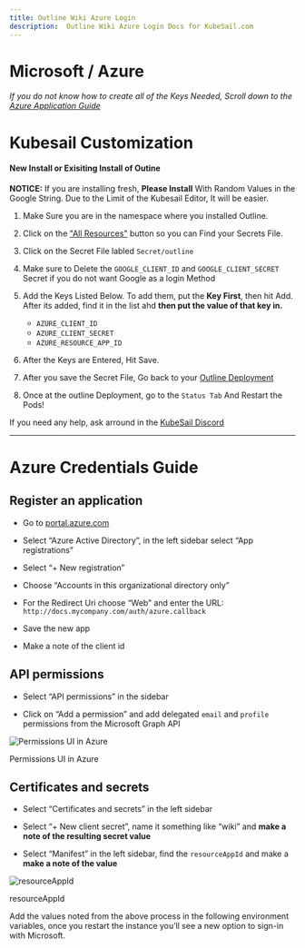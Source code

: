 ```yaml
---
title: Outline Wiki Azure Login
description:  Outline Wiki Azure Login Docs for KubeSail.com
---
```

# Microsoft / Azure
*If you do not know how to create all of the Keys Needed, Scroll down to the [Azure Application Guide](#azure-credentials-guide)*

# Kubesail Customization

#### New Install or Exisiting Install of Outine

**NOTICE:** If you are installing fresh, **Please Install** With Random Values in the Google String. Due to the Limit of the Kubesail Editor, It will be easier.

1. Make Sure you are in the namespace where you installed Outline.
2. Click on the ["All Resources"](https://kubesail.com/dashboard/all) button so you can Find your Secrets File.
3. Click on the Secret File labled `Secret/outline`
4. Make sure to Delete the `GOOGLE_CLIENT_ID` and `GOOGLE_CLIENT_SECRET` Secret if you do not want Google as a login Method
5. Add the Keys Listed Below. To add them, put the **Key First**, then hit Add. After its added, find it in the list ahd **then put the value of that key in.**
	
	- `AZURE_CLIENT_ID`
	- `AZURE_CLIENT_SECRET`
	- `AZURE_RESOURCE_APP_ID`

6. After the Keys are Entered, Hit Save.
7. After you save the Secret File, Go back to your [Outline Deployment](https://kubesail.com/dashboard/deployment/outline)
9. Once at the outline Deployment, go to the `Status Tab` And Restart the Pods!

If you need any help, ask arround in the [KubeSail Discord](https://discord.gg/aZ76CuYadx)

--- 

# Azure Credentials Guide

## Register an application

-   Go to [portal.azure.com](http://portal.azure.com/)  
    
-   Select “Azure Active Directory”, in the left sidebar select “App registrations”
    
-   Select “+ New registration”
    
-   Choose “Accounts in this organizational directory only”
    
-   For the Redirect Uri choose “Web” and enter the URL: `http://docs.mycompany.com/auth/azure.callback`
    
-   Save the new app
    
-   Make a note of the client id
    

## API permissions

-   Select “API permissions” in the sidebar
    
-   Click on “Add a permission” and add delegated `email` and `profile` permissions from the Microsoft Graph API
    

![Permissions UI in Azure](https://outline-production-attachments.s3-accelerate.amazonaws.com/uploads/292079f8-0319-4111-bb5b-315e8ae8f14e/a1aad607-e8ca-401a-af0d-967d5390c93a/image.png?X-Amz-Algorithm=AWS4-HMAC-SHA256&X-Amz-Credential=AKIA4EOUDTOVUICLPZ4P%2F20220831%2Fus-east-1%2Fs3%2Faws4_request&X-Amz-Date=20220831T222418Z&X-Amz-Expires=3600&X-Amz-Signature=1cebc59f45db29c11e65b475f9605e9c9faccfe1fcca0e4381720693a9a9df60&X-Amz-SignedHeaders=host&response-content-disposition=attachment)

Permissions UI in Azure

  

## Certificates and secrets

-   Select “Certificates and secrets” in the left sidebar
    
-   Select “+ New client secret”, name it something like “wiki” and **make a note of the resulting secret value**
    
-   Select “Manifest” in the left sidebar, find the `resourceAppId` and make a **make a note of the value**
    

![resourceAppId](https://outline-production-attachments.s3-accelerate.amazonaws.com/uploads/292079f8-0319-4111-bb5b-315e8ae8f14e/273272f0-1f9a-46b7-a8eb-bcf6ad2024f9/image.png?X-Amz-Algorithm=AWS4-HMAC-SHA256&X-Amz-Credential=AKIA4EOUDTOVUICLPZ4P%2F20220831%2Fus-east-1%2Fs3%2Faws4_request&X-Amz-Date=20220831T222418Z&X-Amz-Expires=3600&X-Amz-Signature=4ce9f56fdb7263ca157a912cbb365deb3fac2bd6b582a1fa284f039ff26914d2&X-Amz-SignedHeaders=host&response-content-disposition=attachment)

resourceAppId

Add the values noted from the above process in the following environment variables, once you restart the instance you’ll see a new option to sign-in with Microsoft.



